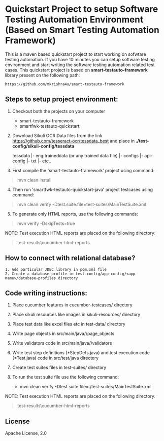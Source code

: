 # Quickstart Project to setup Software Testing Automation Environment (Based on Smart Testing Automation Framework)

This is a maven based quickstart project to start working on sofwtare testing automation. If you have 10 minutes you can setup software testing environment and start writing the software testing automation related test cases. This quickstart project is based on **smart-testauto-framework** library present on the following path: 

	https://github.com/mkrishna4u/smart-testauto-framework
	

## Steps to setup project environment:

1.  Checkout both the projects on your computer

	*   smart-testauto-framework
	*   smartfwk-testauto-quickstart

2. Download Sikuli OCR Data files from the link <https://github.com/tesseract-ocr/tessdata_best> and place in **./test-config/sikuli-config/tessdata**

	tessdata
	|-	eng.traineddata (or any trained data file)
	|- configs
		|- api-config
		|- txt
		|- etc..

3. First compile the 'smart-testauto-framework' project using command:

> mvn clean install

4. Then run 'smartfwk-testauto-quickstart-java' project testcases using command:

> mvn clean verify -Dtest.suite.file=test-suites/MainTestSuite.xml

5. To generate only HTML reports, use the following commands:

> mvn verify -DskipTests=true

NOTE: Test execution HTML reports are placed on the following directory:
> test-results\cucumber-html-reports

## How to connect with relational database? 
	1. Add particular JDBC library in pom.xml file 
	2. Create a database profile in test-config/app-config/<app-name>/database-profiles directory

## Code writing instructions:

1.  Place cucumber features in cucumber-testcases/ directory
2.  Place sikuli resources like images in sikuli-resources/ directory
3.  Place test data like excel files etc in test-data/ directory
4.  Write page objects in src/main/java/<pacjage-name>/page_objects
5.  Write validators code in src/main/java/<pacjage-name>/validators
6.  Write test step definitions (*StepDefs.java) and test execution code (*Test.java) code in src/test/java directory
7.  Create test suites files in test-suites/ directory
8.  To run the test suite file use the following command:

	*   mvn clean verify -Dtest.suite.file=./test-suites/MainTestSuite.xml
	
NOTE: Test execution HTML reports are placed on the following directory:
> test-results\cucumber-html-reports

## License
Apache License, 2.0
